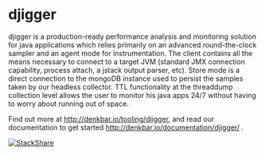 # djigger

djigger is a production-ready performance analysis and monitoring solution for java applications which relies primarily on an advanced round-the-clock sampler and an agent mode for instrumentation. The client contains all the means necessary to connect to a target JVM (standard JMX connection capability, process attach, a jstack output parser, etc). Store mode is a direct connection to the mongoDB instance used to persist the samples taken by our headless collector. TTL functionality at the threaddump collection level allows the user to monitor his java apps 24/7 without having to worry about running out of space.

Find out more at http://denkbar.io/tooling/djigger, and read our documentation to get started http://denkbar.io/documentation/djigger/ .



[![StackShare](http://img.shields.io/badge/tech-stack-0690fa.svg?style=flat)](http://stackshare.io/denkbar-io/denkbar-io)
